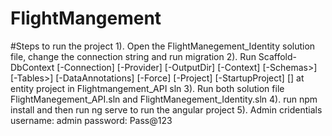 # FlightMangement

#Steps to run the project 
1). Open the FlightManegement_Identity solution file, change the connection string and run migration 
2). Run Scaffold-DbContext [-Connection] [-Provider] [-OutputDir] [-Context] [-Schemas>] [-Tables>] 
                    [-DataAnnotations] [-Force] [-Project] [-StartupProject] [<CommonParameters>] at entity project in Flightmangement_API sln
3). Run both solution file FlightManegement_API.sln and FlightManegement_Identity.sln
4). run npm install and then run ng serve to run the angular project 
5). Admin cridentials
    username: admin
    password: Pass@123
    
    
